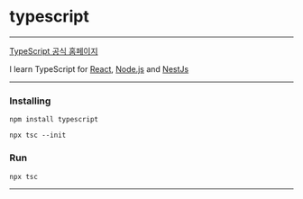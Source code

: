 # typescript

---

[TypeScript 공식 홈페이지](https://www.typescriptlang.org/)

I learn TypeScript for <u>React</u>, <u>Node.js</u> and <u>NestJs</u>

---

### Installing

<pre><code>npm install typescript</code></pre>

`npx tsc --init`

### Run

<pre><code>npx tsc</code></pre>

---
